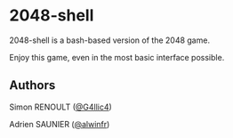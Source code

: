 2048-shell
==========

2048-shell is a bash-based version of the 2048 game.

Enjoy this game, even in the most basic interface possible.

Authors
--------
Simon RENOULT ([@G4llic4](http://twitter.com/g4llic4))

Adrien SAUNIER ([@alwinfr](http://twitter.com/alwinfr))